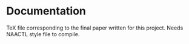 # Documentation

TeX file corresponding to the final paper written for this project. Needs NAACTL style file to compile.
